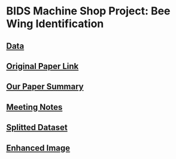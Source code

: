 BIDS Machine Shop Project: Bee Wing Identification
===============================================

## [Data](https://www.dropbox.com/sh/r04kyryo6ljs6x0/AAAhAU4XKVJzuRyrroYLVdnua?dl=0)
## [Original Paper Link](http://idbee.ece.wisc.edu/)
## [Our Paper Summary](https://docs.google.com/document/d/147drKypqtn8vGRqhmekS3VL98DxLQXJiWPVk3d1fN5M/edit)
## [Meeting Notes](https://docs.google.com/document/d/1sViENdymPP2z1IwpESF0ghTaODE40ioFcld_Jgwn2K4/edit#)
## [Splitted Dataset](https://www.dropbox.com/s/p1p47jizwb6fdui/Splitted_Dataset.zip?dl=0)
## [Enhanced Image](https://www.dropbox.com/s/p93v5xfdd8lnrjj/enhanced_image.zip?dl=0)
